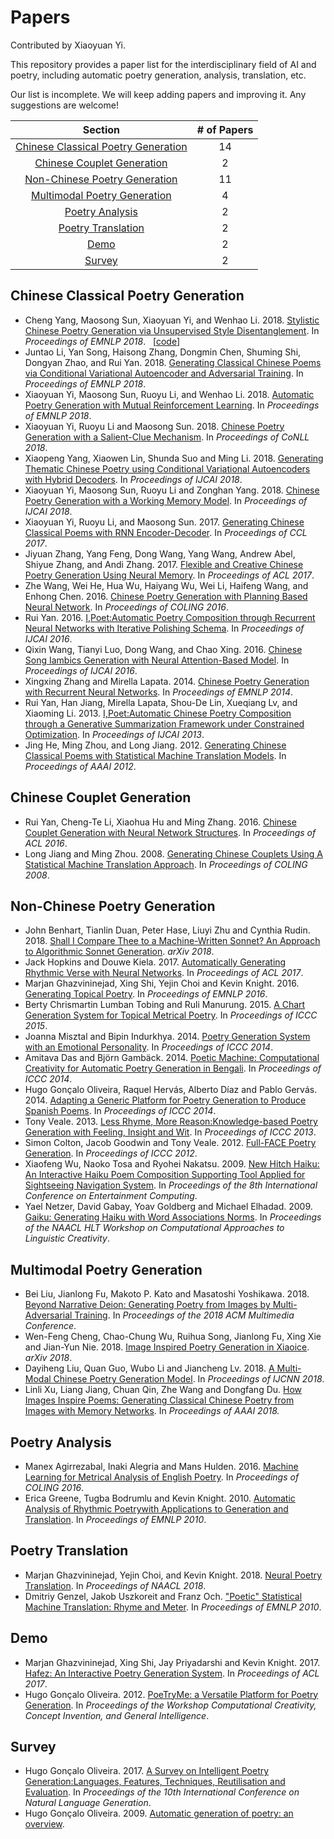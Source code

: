 # Papers
Contributed by Xiaoyuan Yi.

This repository provides a paper list for the interdisciplinary field of AI and poetry, including automatic poetry generation, analysis, translation, etc.

Our list is incomplete. We will keep adding papers and improving it. Any suggestions are welcome!

| Section | # of Papers |
|:---:|:---:|
| [Chinese Classical Poetry Generation](#chinese_classical) | 14 |
| [Chinese Couplet Generation](#chinese_couplet) | 2 |
| [Non-Chinese Poetry Generation](#non_chinese) | 11 |
| [Multimodal Poetry Generation](#multimodal) | 4 |
| [Poetry Analysis](#analysis) | 2 |
| [Poetry Translation](#translation) | 2 |
| [Demo](#demo) | 2 |
| [Survey](#survey) | 2 |


<h2 id="chinese_classical">Chinese Classical Poetry Generation</h2>

* Cheng Yang, Maosong Sun, Xiaoyuan Yi, and Wenhao Li. 2018. [Stylistic Chinese Poetry Generation via Unsupervised Style Disentanglement](https://aclweb.org/anthology/D18-1430). In *Proceedings of EMNLP 2018*. &nbsp; \[[code](https://github.com/thunlp-poetry/StylisticPoetry)\]
* Juntao Li, Yan Song, Haisong Zhang, Dongmin Chen, Shuming Shi, Dongyan Zhao, and Rui Yan. 2018. [Generating Classical Chinese Poems via Conditional Variational Autoencoder and Adversarial Training](https://aclweb.org/anthology/D18-1423). In *Proceedings of EMNLP 2018*.
* Xiaoyuan Yi, Maosong Sun, Ruoyu Li, and Wenhao Li. 2018. [Automatic Poetry Generation with Mutual Reinforcement Learning](https://aclweb.org/anthology/D18-1353). In *Proceedings of EMNLP 2018*.
* Xiaoyuan Yi, Ruoyu Li and Maosong Sun. 2018. [Chinese Poetry Generation with a Salient-Clue Mechanism](https://www.aclweb.org/anthology/K18-1024). In *Proceedings of CoNLL 2018*.
* Xiaopeng Yang, Xiaowen Lin, Shunda Suo and Ming Li. 2018. [Generating Thematic Chinese Poetry using Conditional Variational Autoencoders with Hybrid Decoders](https://www.ijcai.org/proceedings/2018/0631.pdf). In *Proceedings of IJCAI 2018*.
* Xiaoyuan Yi, Maosong Sun, Ruoyu Li and Zonghan Yang. 2018. [Chinese Poetry Generation with a Working Memory Model](https://www.ijcai.org/proceedings/2018/0633.pdf). In *Proceedings of IJCAI 2018*.
* Xiaoyuan Yi, Ruoyu Li, and Maosong Sun. 2017. [Generating Chinese Classical Poems with RNN Encoder-Decoder](https://link.springer.com/chapter/10.1007/978-3-319-69005-6_18). In *Proceedings of CCL 2017*.
* Jiyuan Zhang, Yang Feng, Dong Wang, Yang Wang, Andrew Abel, Shiyue Zhang, and Andi Zhang. 2017. [Flexible and Creative Chinese Poetry Generation Using Neural Memory](https://www.aclweb.org/anthology/P17-1125). In *Proceedings of ACL 2017*.
* Zhe Wang, Wei He, Hua Wu, Haiyang Wu, Wei Li, Haifeng Wang, and Enhong Chen. 2016. [Chinese Poetry Generation with Planning Based Neural Network](https://www.aclweb.org/anthology/C16-1100). In *Proceedings of COLING 2016*.
* Rui Yan. 2016. [I,Poet:Automatic Poetry Composition through Recurrent Neural Networks with Iterative Polishing Schema](https://www.ijcai.org/Proceedings/16/Papers/319.pdf). In *Proceedings of IJCAI 2016*.
* Qixin Wang, Tianyi Luo, Dong Wang, and Chao Xing. 2016. [Chinese Song Iambics Generation with Neural Attention-Based Model](https://www.ijcai.org/Proceedings/16/Papers/418.pdf). In *Proceedings of IJCAI 2016*.
* Xingxing Zhang and Mirella Lapata. 2014. [Chinese Poetry Generation with Recurrent Neural Networks](https://www.aclweb.org/anthology/D14-1074). In *Proceedings of EMNLP 2014*.
* Rui Yan, Han Jiang, Mirella Lapata, Shou-De Lin, Xueqiang Lv, and Xiaoming Li. 2013. [I,Poet:Automatic Chinese Poetry Composition through a Generative Summarization Framework under Constrained Optimization](https://www.ijcai.org/Proceedings/13/Papers/324.pdf). In *Proceedings of IJCAI 2013*.
* Jing He, Ming Zhou, and Long Jiang. 2012. [Generating Chinese Classical Poems with Statistical Machine Translation Models](http://pdfs.semanticscholar.org/acd4/cd5e964faafa59d063704d99360dfe290525.pdf). In *Proceedings of AAAI 2012*.

<h2 id="chinese_couplet">Chinese Couplet Generation</h2>

* Rui Yan, Cheng-Te Li, Xiaohua Hu and Ming Zhang. 2016. [Chinese Couplet Generation with Neural Network Structures](https://www.aclweb.org/anthology/P16-1222). In *Proceedings of ACL 2016*.
* Long Jiang and Ming Zhou. 2008. [Generating Chinese Couplets Using A Statistical Machine Translation Approach](https://www.aclweb.org/anthology/C08-1048). In *Proceedings of COLING 2008*.

<h2 id="non_chinese">Non-Chinese Poetry Generation</h2>

* John Benhart, Tianlin Duan, Peter Hase, Liuyi Zhu and Cynthia Rudin. 2018. [Shall I Compare Thee to a Machine-Written Sonnet? An Approach to Algorithmic Sonnet Generation](https://arxiv.org/pdf/1811.05067.pdf). *arXiv 2018*.
* Jack Hopkins and Douwe Kiela. 2017. [Automatically Generating Rhythmic Verse with Neural Networks](https://www.aclweb.org/anthology/P17-1016). In *Proceedings of ACL 2017*.
* Marjan Ghazvininejad, Xing Shi, Yejin Choi and Kevin Knight. 2016. [Generating Topical Poetry](https://www.aclweb.org/anthology/D16-1126). In *Proceedings of EMNLP 2016*.
* Berty Chrismartin Lumban Tobing and Ruli Manurung. 2015. [A Chart Generation System for Topical Metrical Poetry](http://axon.cs.byu.edu/ICCC2015proceedings/14.2Tobing.pdf). In *Proceedings of ICCC 2015*.
* Joanna Misztal and Bipin Indurkhya. 2014. [Poetry Generation System with an Emotional Personality](https://pdfs.semanticscholar.org/d89d/053b1c2481088b1af2bd36e0a6d959ff1373.pdf). In *Proceedings of ICCC 2014*. 
* Amitava Das and Björn Gambäck. 2014. [Poetic Machine: Computational Creativity for Automatic Poetry Generation in Bengali](https://pdfs.semanticscholar.org/40c5/2a0ad0322ee0e02105d578d561c35edbb5e2.pdf). In *Proceedings of ICCC 2014*. 
* Hugo Gonçalo Oliveira, Raquel Hervás, Alberto Díaz and Pablo Gervás. 2014. [Adapting a Generic Platform for Poetry Generation to Produce Spanish Poems](https://pdfs.semanticscholar.org/1870/bcab3e15f4ae39d3ae2900886f24ed3ca4e5.pdf). In *Proceedings of ICCC 2014*.  
* Tony Veale. 2013. [Less Rhyme, More Reason:Knowledge-based Poetry Generation with Feeling, Insight and Wit](http://www.computationalcreativity.net/iccc2013/download/iccc2013-veale-2.pdf). In *Proceedings of ICCC 2013*.
* Simon Colton, Jacob Goodwin and Tony Veale. 2012. [Full-FACE Poetry Generation](http://computationalcreativity.net/iccc2012/wp-content/uploads/2012/05/095-Colton.pdf). In *Proceedings of ICCC 2012*. 
* Xiaofeng Wu, Naoko Tosa and Ryohei Nakatsu. 2009. [New Hitch Haiku: An Interactive Haiku Poem Composition Supporting Tool Applied for Sightseeing Navigation System](https://link.springer.com/content/pdf/10.1007%2F978-3-642-04052-8_19.pdf). In *Proceedings of the 8th International Conference on Entertainment Computing*.
* Yael Netzer, David Gabay, Yoav Goldberg and Michael Elhadad. 2009. [Gaiku: Generating Haiku with Word Associations Norms](https://www.aclweb.org/anthology/W09-2005). In *Proceedings of the NAACL HLT Workshop on Computational Approaches to Linguistic Creativity*.

<h2 id="multimodal">Multimodal Poetry Generation</h2>

* Bei Liu, Jianlong Fu, Makoto P. Kato and Masatoshi Yoshikawa. 2018. [Beyond Narrative Deion: Generating Poetry from Images by Multi-Adversarial Training](https://arxiv.org/pdf/1804.08473.pdf). In *Proceedings of the 2018 ACM Multimedia Conference*.
* Wen-Feng Cheng, Chao-Chung Wu, Ruihua Song, Jianlong Fu, Xing Xie and Jian-Yun Nie. 2018. [Image Inspired Poetry Generation in Xiaoice](https://arxiv.org/pdf/1808.03090.pdf). *arXiv 2018*.
* Dayiheng Liu, Quan Guo, Wubo Li and Jiancheng Lv. 2018. [A Multi-Modal Chinese Poetry Generation Model](https://arxiv.org/pdf/1806.09792.pdf). In *Proceedings of IJCNN 2018*. 
* Linli Xu, Liang Jiang, Chuan Qin, Zhe Wang and Dongfang Du. [How Images Inspire Poems: Generating Classical Chinese Poetry from Images with Memory Networks](https://arxiv.org/pdf/1803.02994.pdf). In *Proceedings of AAAI 2018.*

<h2 id="analysis">Poetry Analysis</h2>

* Manex Agirrezabal, Inaki Alegria and Mans Hulden. 2016. [Machine Learning for Metrical Analysis of English Poetry](https://www.aclweb.org/anthology/C16-1074). In *Proceedings of COLING 2016*. 
* Erica Greene, Tugba Bodrumlu and Kevin Knight. 2010. [Automatic Analysis of Rhythmic Poetrywith Applications to Generation and Translation](https://www.aclweb.org/anthology/D10-1051). In *Proceedings of EMNLP 2010*. 

<h2 id="translation">Poetry Translation</h2>

* Marjan Ghazvininejad, Yejin Choi, and Kevin Knight. 2018. [Neural Poetry Translation](https://aclweb.org/anthology/N18-2011). In *Proceedings of NAACL 2018*. 
* Dmitriy Genzel, Jakob Uszkoreit and Franz Och. ["Poetic" Statistical Machine Translation: Rhyme and Meter](https://storage.googleapis.com/pub-tools-public-publication-data/pdf/36745.pdf). In *Proceedings of EMNLP 2010*.  

<h2 id="demo">Demo</h2>

* Marjan Ghazvininejad, Xing Shi, Jay Priyadarshi and Kevin Knight. 2017. [Hafez: An Interactive Poetry Generation System](https://www.aclweb.org/anthology/P17-4008). In *Proceedings of ACL 2017*.
* Hugo Gonçalo Oliveira. 2012. [PoeTryMe: a Versatile Platform for Poetry Generation](https://eden.dei.uc.pt/~hroliv/pubs/GoncaloOliveira2012_c3gi_CRC.pdf). In *Proceedings of the Workshop Computational Creativity, Concept Invention, and General Intelligence*. 

<h2 id="survey">Survey</h2>

* Hugo Gonçalo Oliveira. 2017. [A Survey on Intelligent Poetry Generation:Languages, Features, Techniques, Reutilisation and Evaluation](https://www.aclweb.org/anthology/W17-3502). In *Proceedings of the 10th International Conference on Natural Language Generation*.
* Hugo Gonçalo Oliveira. 2009. [Automatic generation of poetry: an overview](https://www.researchgate.net/profile/Hugo_Goncalo_Oliveira/publication/228610670_Automatic_generation_of_poetry_an_overview/links/00b7d517eea41271af000000.pdf). 